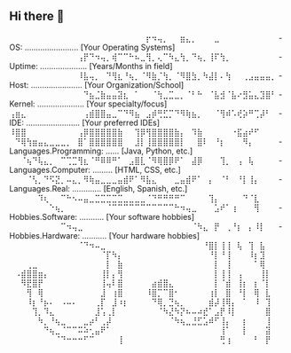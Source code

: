 ## Hi there 👋

<!--
**Lokonco/Lokonco** is a ✨ _special_ ✨ repository because its `README.md` (this file) appears on your GitHub profile.

Here are some ideas to get you started:

- 🔭 I’m currently working on ...
- 🌱 I’m currently learning ...
- 👯 I’m looking to collaborate on ...
- 🤔 I’m looking for help with ...
- 💬 Ask me about ...
- 📫 How to reach me: ...
- 😄 Pronouns: ...
- ⚡ Fun fact: ...
-->
⠀⠀⠀⠀⠀⠀⠀⠀⠀⠀⠀⠀⠀⠀⠀⠀⠀⠀⠀⠀⠀⠀⠀⠀⡖⠲⢤⡀⠀⠀⣶⣄⡀⠀⠀⠀⣀⠀⠀⠀⠀⠀⠀⠀⠀⠀⠀                - OS: ........................ [Your Operating Systems]
⠀⠀⠀⠀⠀⠀⠀⠀⠀⠀⠀⠀⢠⡟⠙⠲⢤⡀⢾⠉⠉⠓⠦⣀⢻⡀⢄⠉⠳⣄⢳⡀⠙⢦⡀⢸⠏⢳⡀⠀⠀⠀⠀⠀⠀⠀⠀                - Uptime: ..................... [Years/Months in field]
⠀⠀⠀⠀⠀⠀⠀⠀⠀⠀⠀⠀⠸⣧⢤⡀⠀⠙⢻⣆⠘⢦⡀⠈⠻⣷⡈⢳⡀⠈⠻⣿⣳⡀⠳⣼⡇⠄⢳⠀⠀⢀⣠⣤⣤⣤⡀                - Host: ....................... [Your Organization/School]
⠀⠀⠀⠀⠀⠀⠀⠀⠀⠀⠀⠀⠀⠙⣦⣈⣷⣤⣤⣽⣆⠀⠁⠀⠀⠈⢳⣀⣉⣀⡀⠈⠃⠓⠀⠈⣧⣺⠈⣧⠔⣻⣥⣄⣹⣿⠃                - Kernel: ..................... [Your specialty/focus]
⢠⣶⣄⠀⠀⠀⠀⠀⠀⠀⠀⠀⠀⢠⣾⣿⣿⣤⣀⠉⠙⠻⣦⠀⣠⡾⢛⣋⡉⠙⠻⢷⣦⡀⠀⠀⠈⢻⠾⠡⢞⡵⠛⢉⡼⠃⠀                - IDE: ........................ [Your preferred IDEs]
⠸⣿⣿⠀⠀⠀⠀⠀⠀⠀⠀⠀⢠⡿⣿⣿⣿⣿⣿⣷⠀⠀⢹⡿⢻⣿⣿⣿⣿⣷⡄⠀⠹⣷⠀⠀⠀⠀⠀⠐⣯⣴⠞⠋⠀⠀⠀
⠀⠙⢿⢳⣶⣤⣄⣀⣀⣀⡀⠀⣿⠁⣿⣿⣿⣿⣿⣿⠀⠀⣸⡇⢸⣿⣿⣿⣿⣿⡇⠀⠀⣿⠇⠀⠘⡆⠀⠀⠀⠻⡄⠀⠀⠀⠀                - Languages.Programming: ...... [Java, Python, etc.]
⠀⠀⠈⢦⠙⢧⣄⡀⠀⠉⢉⣉⢻⣆⠈⠛⠿⠿⠛⠁⠀⣠⣿⣇⠈⠻⢿⣿⡿⠟⠁⠀⣼⡿⠀⠀⠀⢹⡀⠀⢠⠀⢧⠀⠀⠀⠀                - Languages.Computer: ......... [HTML, CSS, etc.]
⠀⠀⠀⠈⢣⡀⠙⠫⣝⡀⠤⣄⡀⠻⢷⣤⣀⣀⣀⣤⣾⠟⠁⠻⣧⣄⠀⠀⠀⣀⣤⣾⠟⠁⠀⡄⠀⠈⠃⠀⠘⡇⢸⡄⠀⠀⠀                - Languages.Real: ............. [English, Spanish, etc.]
⠀⠀⠀⠀⠀⠹⢆⠀⠀⠉⠓⠢⠤⣤⣀⣉⣉⣉⣉⣉⣀⣀⣀⣀⠈⠙⠛⠛⠛⠛⠉⠀⠀⠀⠀⢹⡄⠀⠀⠀⠀⠙⠈⣇⠀⠀⠀
⠀⠀⠀⠀⠀⠀⠀⠑⢦⡀⠀⠀⠀⠀⠀⠀⠀⠈⠉⠉⠉⠉⠉⠉⠉⠉⠉⠉⠉⠓⠲⢤⣀⠀⠀⠀⣡⠞⠁⢰⠀⠀⠀⢻⠀⠀⠀                - Hobbies.Software: ........... [Your software hobbies]
⠀⠀⠀⠀⠀⠀⠀⠀⠀⠉⠲⢤⣀⠀⠀⠀⠀⠀⠀⠀⠀⠀⠀⠀⠀⠀⠀⠀⠀⠀⠀⠀⠈⠳⣄⠀⡟⠀⢀⠘⡆⠀⡄⠸⡇⠀⠀                - Hobbies.Hardware: ........... [Your hardware hobbies]
⠀⠀⠀⠀⠀⠀⠀⠀⠀⠀⠀⠀⠈⠙⠲⠤⣀⠀⠀⠀⠀⠀⠀⠀⠀⠀⠀⠀⠀⠀⠀⠀⠀⠀⠘⣿⡇⢸⢸⠀⢧⠀⢹⠀⣧⠀⠀
⠀⠀⠀⠀⠀⠀⠀⠀⠀⠀⠀⠀⠀⠀⠀⠀⠈⡏⠳⡄⠀⠀⠀⠀⠀⠀⠀⠀⠀⠀⠀⠀⠀⠀⠀⠘⡇⠘⢸⠀⠀⠀⠸⡆⣹⠀⠀
⠀⠀⠀⢀⣀⠀⠀⠀⠀⠀⠀⠀⠀⠀⠀⠀⠀⡇⠀⣷⠀⠀⠀⠀⠀⠀⠀⠀⠀⠀⠀⠀⠀⠀⠀⠀⡇⠀⢸⠀⠀⠀⠀⠁⢿⠀⠀
⠀⠠⣾⣿⣿⣶⡄⠀⠀⠀⠀⠀⠀⠀⠀⠀⢸⡇⡄⢻⠀⠀⠀⠀⠀⠀⠀⠀⠀⠀⠀⠀⠀⠀⠀⠀⡇⢸⢸⠀⢠⠀⠀⠀⢸⡇⠀
⠀⠀⠻⣟⣿⡟⠀⠀⠀⠀⠀⠀⠀⠀⠀⠀⢸⢤⠇⣿⠀⠀⠀⠀⠀⣴⣾⣿⣄⠀⠀⠀⠀⠀⠀⠀⡇⠈⣾⠀⢸⡆⠀⡆⠈⡇⠀
⠀⠀⠀⢻⠀⢿⠀⠀⠀⠀⠀⠀⠀⠀⠀⠀⣸⠀⢰⣿⠀⠀⠀⠀⠸⣿⡉⠉⣿⠂⠀⠀⠀⠀⠀⢰⡇⠀⣿⠀⠘⡇⠀⢿⠀⣇⠀
⠀⠀⠀⠸⡆⠘⡦⠄⠀⠠⠤⠄⠀⠀⠀⢀⡏⠀⣸⠰⡆⠀⠀⠀⠀⠙⢿⡀⣙⢦⡀⠀⠀⠀⠀⣾⡼⢸⢿⡄⠀⠁⠀⠸⠀⢹⠀
⠀⠀⠀⠀⢹⡀⠹⣄⠀⠀⠀⠀⠀⠀⠀⣸⢡⢀⡇⠀⠀⠀⠀⠀⠀⠀⠈⠳⣜⠳⡝⠦⠤⠴⣞⠁⣠⡟⠸⡇⠀⠀⠀⠀⠀⣿⠀
⠀⠀⠀⠀⠀⠳⡀⠘⢦⣀⠀⠀⠀⣀⡴⠃⢀⡼⠀⠀⠀⠀⠀⠀⠀⠀⠀⠀⠈⠳⢦⣀⣘⣋⣡⠾⠋⢸⡄⠀⠀⡆⠀⠀⠀⢸⠀
⠀⠀⠀⠀⠀⠀⠙⢦⣀⠈⠉⠉⠭⠵⢂⣤⠟⠁⠀⠀⠀⠀⠀⠀⠀⠀⠀⠀⠀⠀⠀⠀⠀⠀⠀⠀⠀⢸⠁⠀⠀⡇⠀⠀⠀⣽⠀
⠀⠀⠀⠀⠀⠀⠀⠀⠈⠙⠒⠒⠒⠋⠉⠀⠀⠀⠀⢸⠀⠀⠀⠀⠀⠀⠀⠀⠀⠀⠀⠀⠀⠀⠀⠀⠀⢛⢰⠀⠀⠀⠀⠃⠀⡟⠀
